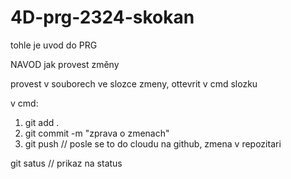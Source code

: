 # 4D-prg-2324-skokan

tohle je uvod do PRG

NAVOD jak provest změny

provest v souborech ve slozce zmeny, ottevrit v cmd slozku

v cmd:
1.  git add .   
2.  git commit -m "zprava o zmenach"
3.  git push  // posle se to do cloudu na github, zmena v repozitari

git satus // prikaz na status 